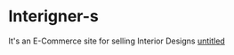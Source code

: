 # Interigner-s
It's an E-Commerce site for selling Interior Designs
[untitled](https://user-images.githubusercontent.com/30493619/29159791-72db9178-7dcd-11e7-92c0-53225d85555b.png)
